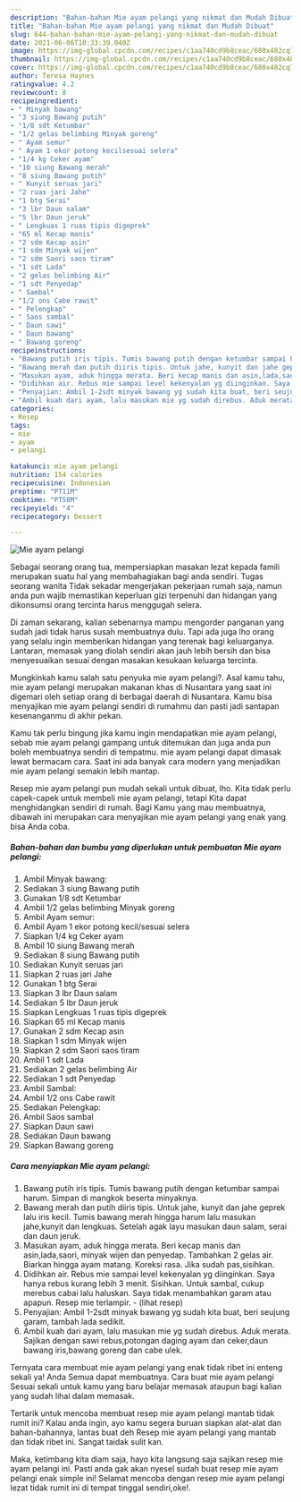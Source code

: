 ```yaml
---
description: "Bahan-bahan Mie ayam pelangi yang nikmat dan Mudah Dibuat"
title: "Bahan-bahan Mie ayam pelangi yang nikmat dan Mudah Dibuat"
slug: 644-bahan-bahan-mie-ayam-pelangi-yang-nikmat-dan-mudah-dibuat
date: 2021-06-06T10:33:39.040Z
image: https://img-global.cpcdn.com/recipes/c1aa740cd9b8ceac/680x482cq70/mie-ayam-pelangi-foto-resep-utama.jpg
thumbnail: https://img-global.cpcdn.com/recipes/c1aa740cd9b8ceac/680x482cq70/mie-ayam-pelangi-foto-resep-utama.jpg
cover: https://img-global.cpcdn.com/recipes/c1aa740cd9b8ceac/680x482cq70/mie-ayam-pelangi-foto-resep-utama.jpg
author: Teresa Haynes
ratingvalue: 4.2
reviewcount: 8
recipeingredient:
- " Minyak bawang"
- "3 siung Bawang putih"
- "1/8 sdt Ketumbar"
- "1/2 gelas belimbing Minyak goreng"
- " Ayam semur"
- " Ayam 1 ekor potong kecilsesuai selera"
- "1/4 kg Ceker ayam"
- "10 siung Bawang merah"
- "8 siung Bawang putih"
- " Kunyit seruas jari"
- "2 ruas jari Jahe"
- "1 btg Serai"
- "3 lbr Daun salam"
- "5 lbr Daun jeruk"
- " Lengkuas 1 ruas tipis digeprek"
- "65 ml Kecap manis"
- "2 sdm Kecap asin"
- "1 sdm Minyak wijen"
- "2 sdm Saori saos tiram"
- "1 sdt Lada"
- "2 gelas belimbing Air"
- "1 sdt Penyedap"
- " Sambal"
- "1/2 ons Cabe rawit"
- " Pelengkap"
- " Saos sambal"
- " Daun sawi"
- " Daun bawang"
- " Bawang goreng"
recipeinstructions:
- "Bawang putih iris tipis. Tumis bawang putih dengan ketumbar sampai harum. Simpan di mangkok beserta minyaknya."
- "Bawang merah dan putih diiris tipis. Untuk jahe, kunyit dan jahe geprek lalu iris kecil. Tumis bawang merah hingga harum lalu masukan jahe,kunyit dan lengkuas. Setelah agak layu masukan daun salam, serai dan daun jeruk."
- "Masukan ayam, aduk hingga merata. Beri kecap manis dan asin,lada,saori, minyak wijen dan penyedap. Tambahkan 2 gelas air. Biarkan hingga ayam matang. Koreksi rasa. Jika sudah pas,sisihkan."
- "Didihkan air. Rebus mie sampai level kekenyalan yg diinginkan. Saya hanya rebus kurang lebih 3 menit. Sisihkan. Untuk sambal, cukup merebus cabai lalu haluskan. Saya tidak menambahkan garam atau apapun. Resep mie terlampir.           (lihat resep)"
- "Penyajian: Ambil 1-2sdt minyak bawang yg sudah kita buat, beri seujung garam, tambah lada sedikit."
- "Ambil kuah dari ayam, lalu masukan mie yg sudah direbus. Aduk merata. Sajikan dengan sawi rebus,potongan daging ayam dan ceker,daun bawang iris,bawang goreng dan cabe ulek."
categories:
- Resep
tags:
- mie
- ayam
- pelangi

katakunci: mie ayam pelangi 
nutrition: 154 calories
recipecuisine: Indonesian
preptime: "PT11M"
cooktime: "PT58M"
recipeyield: "4"
recipecategory: Dessert

---
```



![Mie ayam pelangi](https://img-global.cpcdn.com/recipes/c1aa740cd9b8ceac/680x482cq70/mie-ayam-pelangi-foto-resep-utama.jpg)

Sebagai seorang orang tua, mempersiapkan masakan lezat kepada famili merupakan suatu hal yang membahagiakan bagi anda sendiri. Tugas seorang  wanita Tidak sekadar mengerjakan pekerjaan rumah saja, namun anda pun wajib memastikan keperluan gizi terpenuhi dan hidangan yang dikonsumsi orang tercinta harus menggugah selera.

Di zaman  sekarang, kalian sebenarnya mampu mengorder panganan yang sudah jadi tidak harus susah membuatnya dulu. Tapi ada juga lho orang yang selalu ingin memberikan hidangan yang terenak bagi keluarganya. Lantaran, memasak yang diolah sendiri akan jauh lebih bersih dan bisa menyesuaikan sesuai dengan masakan kesukaan keluarga tercinta. 



Mungkinkah kamu salah satu penyuka mie ayam pelangi?. Asal kamu tahu, mie ayam pelangi merupakan makanan khas di Nusantara yang saat ini digemari oleh setiap orang di berbagai daerah di Nusantara. Kamu bisa menyajikan mie ayam pelangi sendiri di rumahmu dan pasti jadi santapan kesenanganmu di akhir pekan.

Kamu tak perlu bingung jika kamu ingin mendapatkan mie ayam pelangi, sebab mie ayam pelangi gampang untuk ditemukan dan juga anda pun boleh membuatnya sendiri di tempatmu. mie ayam pelangi dapat dimasak lewat bermacam cara. Saat ini ada banyak cara modern yang menjadikan mie ayam pelangi semakin lebih mantap.

Resep mie ayam pelangi pun mudah sekali untuk dibuat, lho. Kita tidak perlu capek-capek untuk membeli mie ayam pelangi, tetapi Kita dapat menghidangkan sendiri di rumah. Bagi Kamu yang mau membuatnya, dibawah ini merupakan cara menyajikan mie ayam pelangi yang enak yang bisa Anda coba.

<!--inarticleads1-->

##### Bahan-bahan dan bumbu yang diperlukan untuk pembuatan Mie ayam pelangi:

1. Ambil  Minyak bawang:
1. Sediakan 3 siung Bawang putih
1. Gunakan 1/8 sdt Ketumbar
1. Ambil 1/2 gelas belimbing Minyak goreng
1. Ambil  Ayam semur:
1. Ambil  Ayam 1 ekor potong kecil/sesuai selera
1. Siapkan 1/4 kg Ceker ayam
1. Ambil 10 siung Bawang merah
1. Sediakan 8 siung Bawang putih
1. Sediakan  Kunyit seruas jari
1. Siapkan 2 ruas jari Jahe
1. Gunakan 1 btg Serai
1. Siapkan 3 lbr Daun salam
1. Sediakan 5 lbr Daun jeruk
1. Siapkan  Lengkuas 1 ruas tipis digeprek
1. Siapkan 65 ml Kecap manis
1. Gunakan 2 sdm Kecap asin
1. Siapkan 1 sdm Minyak wijen
1. Siapkan 2 sdm Saori saos tiram
1. Ambil 1 sdt Lada
1. Sediakan 2 gelas belimbing Air
1. Sediakan 1 sdt Penyedap
1. Ambil  Sambal:
1. Ambil 1/2 ons Cabe rawit
1. Sediakan  Pelengkap:
1. Ambil  Saos sambal
1. Siapkan  Daun sawi
1. Sediakan  Daun bawang
1. Siapkan  Bawang goreng




<!--inarticleads2-->

##### Cara menyiapkan Mie ayam pelangi:

1. Bawang putih iris tipis. Tumis bawang putih dengan ketumbar sampai harum. Simpan di mangkok beserta minyaknya.
1. Bawang merah dan putih diiris tipis. Untuk jahe, kunyit dan jahe geprek lalu iris kecil. Tumis bawang merah hingga harum lalu masukan jahe,kunyit dan lengkuas. Setelah agak layu masukan daun salam, serai dan daun jeruk.
1. Masukan ayam, aduk hingga merata. Beri kecap manis dan asin,lada,saori, minyak wijen dan penyedap. Tambahkan 2 gelas air. Biarkan hingga ayam matang. Koreksi rasa. Jika sudah pas,sisihkan.
1. Didihkan air. Rebus mie sampai level kekenyalan yg diinginkan. Saya hanya rebus kurang lebih 3 menit. Sisihkan. Untuk sambal, cukup merebus cabai lalu haluskan. Saya tidak menambahkan garam atau apapun. Resep mie terlampir. -           (lihat resep)
1. Penyajian: Ambil 1-2sdt minyak bawang yg sudah kita buat, beri seujung garam, tambah lada sedikit.
1. Ambil kuah dari ayam, lalu masukan mie yg sudah direbus. Aduk merata. Sajikan dengan sawi rebus,potongan daging ayam dan ceker,daun bawang iris,bawang goreng dan cabe ulek.




Ternyata cara membuat mie ayam pelangi yang enak tidak ribet ini enteng sekali ya! Anda Semua dapat membuatnya. Cara buat mie ayam pelangi Sesuai sekali untuk kamu yang baru belajar memasak ataupun bagi kalian yang sudah lihai dalam memasak.

Tertarik untuk mencoba membuat resep mie ayam pelangi mantab tidak rumit ini? Kalau anda ingin, ayo kamu segera buruan siapkan alat-alat dan bahan-bahannya, lantas buat deh Resep mie ayam pelangi yang mantab dan tidak ribet ini. Sangat taidak sulit kan. 

Maka, ketimbang kita diam saja, hayo kita langsung saja sajikan resep mie ayam pelangi ini. Pasti anda gak akan nyesel sudah buat resep mie ayam pelangi enak simple ini! Selamat mencoba dengan resep mie ayam pelangi lezat tidak rumit ini di tempat tinggal sendiri,oke!.

